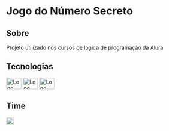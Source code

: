 <h1>Jogo do Número Secreto</h1>

<h2>Sobre</h2>
<p>Projeto utilizado nos cursos de lógica de programação da Alura</p>

## Tecnologias
<div>
 <img width="40vw" height="30vh" src="https://github.com/ritterizando/jogo-do-numero-secreto/assets/89404320/92d1f4ab-a192-4096-a214-8f85332d8549" alt="Logo HTML" /> 
 <img width="40vw" height="30vh" src="https://github.com/ritterizando/jogo-do-numero-secreto/assets/89404320/b7b8dcc7-2c10-4021-b98a-765ba6d5c428" alt="Logo CSS" /> 
 <img width="40vw" height="30vh" src="https://github.com/ritterizando/jogo-do-numero-secreto/assets/89404320/03e27043-a03d-44db-8148-8864a4e32192" alt="Logo JS" /> 
</div>

## Time

<div>
<a href="https://www.instagram.com/arthuritter_/"><img width="20vh height="25pvh" src="https://play-lh.googleusercontent.com/VRMWkE5p3CkWhJs6nv-9ZsLAs1QOg5ob1_3qg-rckwYW7yp1fMrYZqnEFpk0IoVP4LM=w240-h480-rw" alt="Logo Instagram" /></a>
</div>
